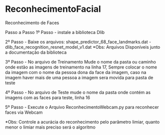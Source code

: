 # ReconhecimentoFacial
Reconhecimento de Faces

Passo a Passo
1º Passo - 
instale a biblioteca Dlib

2º Passo  - 
Baixe os arquivos:
shape_predictor_68_face_landmarks.dat - 
dlib_face_recognition_resnet_model_v1.dat
*Obs:  Arquivos Disponíveis junto a documentação da biblioteca

3º Passo - 
No arquivo de Treinamento Mude o nome da pasta ou caminho onde estão as imagens de treinamento na linha 17,
Sempre colocar o nome da imagem com o nome da pessoa dona da face da imagem, caso na imagem haver mais de uma pessoa a imagem sera movida para pasta de teste

4º Passo - 
No arquivo de Teste mude o nome da pasta onde contém as imagens com as faces para teste, linha 16

5º Passo - 
Execute o Arquivo ReconhecimentoWebcam.py para reconhecer faces via Webcam


*Obs: Controle a acurácia do reconhecimento pelo parâmetro limiar, quanto menor o limiar mais preciso será o algoritmo
